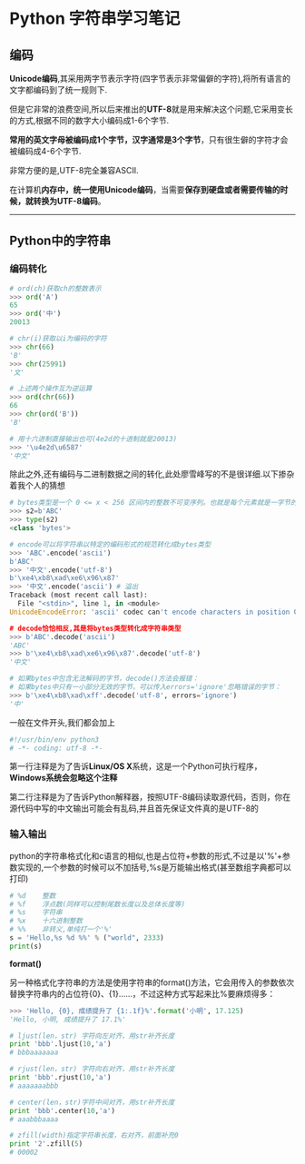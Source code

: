 # Python 字符串学习笔记

## 编码
**Unicode编码**,其采用两字节表示字符(四字节表示非常偏僻的字符),将所有语言的文字都编码到了统一规则下.

但是它非常的浪费空间,所以后来推出的**UTF-8**就是用来解决这个问题,它采用变长的方式,根据不同的数字大小编码成1-6个字节.

**常用的英文字母被编码成1个字节，汉字通常是3个字节**，只有很生僻的字符才会被编码成4-6个字节.

非常方便的是,UTF-8完全兼容ASCII.

在计算机**内存中，统一使用Unicode编码**，当需要**保存到硬盘或者需要传输的时候，就转换为UTF-8编码**。

--- 
## Python中的字符串
### 编码转化
```python
# ord(ch)获取ch的整数表示
>>> ord('A')
65
>>> ord('中')
20013

# chr(i)获取以i为编码的字符
>>> chr(66)
'B'
>>> chr(25991)
'文'

# 上述两个操作互为逆运算
>>> ord(chr(66))
66
>>> chr(ord('B'))
'B'

# 用十六进制直接输出也可(4e2d的十进制就是20013)
>>> '\u4e2d\u6587'
'中文'
```

除此之外,还有编码与二进制数据之间的转化,此处廖雪峰写的不是很详细.以下掺杂着我个人的猜想

```python
# bytes类型是一个 0 <= x < 256 区间内的整数不可变序列。也就是每个元素就是一字节的二进制
>>> s2=b'ABC'
>>> type(s2)
<class 'bytes'>

# encode可以将字符串以特定的编码形式的规范转化成bytes类型
>>> 'ABC'.encode('ascii')
b'ABC'
>>> '中文'.encode('utf-8')
b'\xe4\xb8\xad\xe6\x96\x87'
>>> '中文'.encode('ascii') # 溢出
Traceback (most recent call last):
  File "<stdin>", line 1, in <module>
UnicodeEncodeError: 'ascii' codec can't encode characters in position 0-1: ordinal not in range(128)

# decode恰恰相反,其是将bytes类型转化成字符串类型
>>> b'ABC'.decode('ascii')
'ABC'
>>> b'\xe4\xb8\xad\xe6\x96\x87'.decode('utf-8')
'中文'

# 如果bytes中包含无法解码的字节，decode()方法会报错：
# 如果bytes中只有一小部分无效的字节，可以传入errors='ignore'忽略错误的字节：
>>> b'\xe4\xb8\xad\xff'.decode('utf-8', errors='ignore')
'中'
```
一般在文件开头,我们都会加上
```python
#!/usr/bin/env python3
# -*- coding: utf-8 -*-
```
第一行注释是为了告诉**Linux/OS X**系统，这是一个Python可执行程序，**Windows系统会忽略这个注释**

第二行注释是为了告诉Python解释器，按照UTF-8编码读取源代码，否则，你在源代码中写的中文输出可能会有乱码,并且首先保证文件真的是UTF-8的

### 输入输出
python的字符串格式化和c语言的相似,也是占位符+参数的形式,不过是以'%'+参数实现的,一个参数的时候可以不加括号,%s是万能输出格式(甚至数组字典都可以打印)
```python
# %d    整数
# %f	浮点数(同样可以控制尾数长度以及总体长度等)
# %s	字符串
# %x	十六进制整数
# %%    非转义,单纯打一个'%'
s = 'Hello,%s %d %%' % ("world", 2333)
print(s)
```
**format()**

另一种格式化字符串的方法是使用字符串的format()方法，它会用传入的参数依次替换字符串内的占位符{0}、{1}……，不过这种方式写起来比%要麻烦得多：
```python
>>> 'Hello, {0}, 成绩提升了 {1:.1f}%'.format('小明', 17.125)
'Hello, 小明, 成绩提升了 17.1%'
```

```python
# ljust(len，str) 字符向左对齐，用str补齐长度
print 'bbb'.ljust(10,'a')
# bbbaaaaaaa

# rjust(len，str) 字符向右对齐，用str补齐长度
print 'bbb'.rjust(10,'a')
# aaaaaaabbb

# center(len，str)字符中间对齐，用str补齐长度
print 'bbb'.center(10,'a')
# aaabbbaaaa

# zfill(width)指定字符串长度，右对齐，前面补充0
print '2'.zfill(5)
# 00002
```
